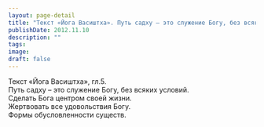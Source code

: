 ```yaml
---
layout: page-detail
title: "Текст «Йога Васиштха». Путь садху – это служение Богу, без всяких условий"
publishDate: 2012.11.10
description: ""
tags:
image:
draft: false
---
```


 Текст «Йога Васиштха», гл.5.  
Путь садху – это служение Богу, без всяких условий.  
Сделать Бога центром своей жизни.  
Жертвовать все удовольствия Богу.  
Формы обусловленности существ.  
  
  
